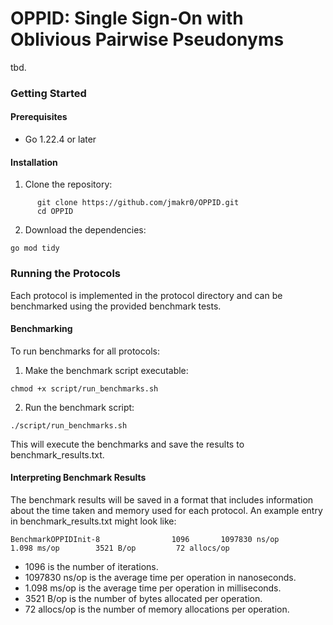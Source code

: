 # OPPID: Single Sign-On with Oblivious Pairwise Pseudonyms

tbd.

### Getting Started

#### Prerequisites

- Go 1.22.4 or later

#### Installation

1.	Clone the repository:
```console
      git clone https://github.com/jmakr0/OPPID.git
      cd OPPID
```
2. Download the dependencies:
```console
go mod tidy
```

### Running the Protocols

Each protocol is implemented in the protocol directory and can be benchmarked using the provided benchmark tests.

#### Benchmarking

To run benchmarks for all protocols:

1. Make the benchmark script executable:
```console
chmod +x script/run_benchmarks.sh
```
2. Run the benchmark script:
```console
./script/run_benchmarks.sh
```
This will execute the benchmarks and save the results to benchmark_results.txt.

#### Interpreting Benchmark Results

The benchmark results will be saved in a format that includes information about the time taken and memory used for each protocol. An example entry in benchmark_results.txt might look like:
```
BenchmarkOPPIDInit-8          	    1096	   1097830 ns/op	         1.098 ms/op	    3521 B/op	      72 allocs/op
```
- 1096 is the number of iterations.
- 1097830 ns/op is the average time per operation in nanoseconds.
- 1.098 ms/op is the average time per operation in milliseconds.
- 3521 B/op is the number of bytes allocated per operation. 
- 72 allocs/op is the number of memory allocations per operation.
